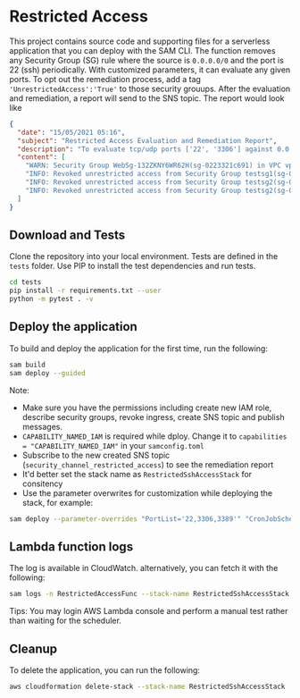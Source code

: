 # Restricted Access

This project contains source code and supporting files for a serverless application that you can deploy with the SAM CLI.
The function removes any Security Group (SG) rule where the source is `0.0.0.0/0` and the port is 22 (ssh) periodically.
With customized parameters, it can evaluate any given ports. To opt out the remediation process, add a tag `'UnrestrictedAccess':'True'` to those security grouups.
After the evaluation and remediation, a report will send to the SNS topic. The report would look like

```json
{
  "date": "15/05/2021 05:16",
  "subject": "Restricted Access Evaluation and Remediation Report",
  "description": "To evaluate tcp/udp ports ['22', '3306'] against 0.0.0.0/0",
  "content": [
    "WARN: Security Group WebSg-132ZKNY6WR62H(sg-0223321c691) in VPC vpc-01317211a2 has an UnrestrictedAccess tag set as True.",
    "INFO: Revoked unrestricted access from Security Group testsg1(sg-09debfa0ddf1) in VPC vpc-43ec24. {'IpProtocol': '-1', 'IpRanges': [{'CidrIp': '0.0.0.0/0'}]}",
    "INFO: Revoked unrestricted access from Security Group testsg2(sg-0cdacdb91017) in VPC vpc-43ec24. {'FromPort': 22, 'ToPort': 22, 'IpProtocol': 'tcp', 'IpRanges': [{'CidrIp': '0.0.0.0/0'}]}",
    "INFO: Revoked unrestricted access from Security Group testsg2(sg-0cd70db91017) in VPC vpc-43ec24. {'FromPort': 3305, 'ToPort': 3307, 'IpProtocol': 'tcp', 'IpRanges': [{'CidrIp': '0.0.0.0/0'}]}"
  ]
}
```

## Download and Tests

Clone the repository into your local environment.
Tests are defined in the `tests` folder. Use PIP to install the test dependencies and run tests.

```bash
cd tests
pip install -r requirements.txt --user
python -m pytest . -v
```

## Deploy the application

To build and deploy the application for the first time, run the following:

```bash
sam build
sam deploy --guided
```

Note:

- Make sure you have the permissions including create new IAM role, describe security groups, revoke ingress, create SNS topic and publish messages.
- `CAPABILITY_NAMED_IAM` is required while dploy. Change it to `capabilities = "CAPABILITY_NAMED_IAM"` in your `samconfig.toml`
- Subscribe to the new created SNS topic (`security_channel_restricted_access`) to see the remediation report
- It'd better set the stack name as `RestrictedSshAccessStack` for consitency
- Use the parameter overwrites for customization while deploying the stack, for example:

```bash
sam deploy --parameter-overrides "PortList='22,3306,3389'" "CronJobSchedule='cron(1/5 * * * ? *)'"
```

## Lambda function logs

The log is available in CloudWatch. alternatively, you can fetch it with the following:

```bash
sam logs -n RestrictedAccessFunc --stack-name RestrictedSshAccessStack --tail
```

Tips: You may login AWS Lambda console and perform a manual test rather than waiting for the scheduler.

## Cleanup

To delete the application, you can run the following:

```bash
aws cloudformation delete-stack --stack-name RestrictedSshAccessStack
```

